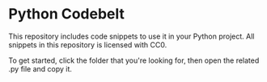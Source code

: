 # Python Codebelt

This repository includes code snippets to use it in your Python project. All snippets in this repository is licensed with CC0.

To get started, click the folder that you're looking for, then open the related .py file and copy it.
